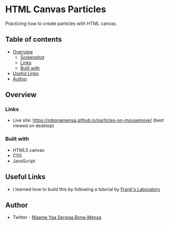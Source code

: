 ﻿# HTML Canvas Particles
 
Practicing how to create particles with HTML canvas.

## Table of contents

- [Overview](#overview)
  - [Screenshot](#screenshot)
  - [Links](#links)
  - [Built with](#built-with)
- [Useful Links](#useful-links)
- [Author](#author)



## Overview

<!-- ### Screenshot -->

<!-- ![](./img/screenshot.png) -->

### Links

- Live site: https://mbonamensa.github.io/particles-on-mousemove/ (best viewed on desktop)

### Built with

- HTML5 canvas
- CSS
- JavaScript

## Useful Links
- I learned how to build this by following a tutorial by [Frank's Laboratory](https://www.youtube.com/watch?v=Yvz_axxWG4Y)

## Author
- Twitter - [Maame Yaa Serwaa Bona-Mensa](https://www.twitter.com/mys_bm)
